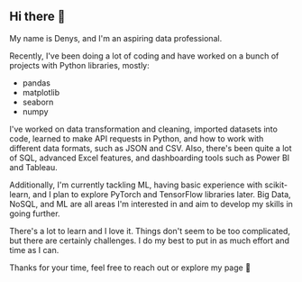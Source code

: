 ## Hi there 👋

My name is Denys, and I'm an aspiring data professional.  

Recently, I've been doing a lot of coding and have worked on a bunch of projects with Python libraries, mostly:
- pandas
- matplotlib
- seaborn
- numpy

I've worked on data transformation and cleaning, imported datasets into code, learned to make API requests in Python, and how to work with different data formats, such as JSON and CSV. 
Also, there's been quite a lot of SQL, advanced Excel features, and dashboarding tools such as Power BI and Tableau.

Additionally, I'm currently tackling ML, having basic experience with scikit-learn, and I plan to explore PyTorch and TensorFlow libraries later.
Big Data, NoSQL, and ML are all areas I'm interested in and aim to develop my skills in going further.

There's a lot to learn and I love it. Things don't seem to be too complicated, but there are certainly challenges. 
I do my best to put in as much effort and time as I can.

Thanks for your time, feel free to reach out or explore my page 🙂
